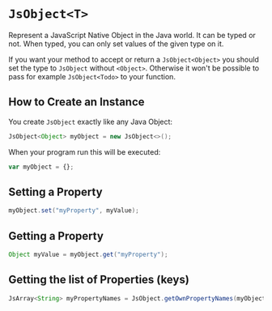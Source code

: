 # `JsObject<T>`

Represent a JavaScript Native Object in the Java world.
It can be typed or not.
When typed, you can only set values of the given type on it.

If you want your method to accept or return a `JsObject<Object>` you should set the type to `JsObject` without `<Object>`.
Otherwise it won't be possible to pass for example `JsObject<Todo>` to your function.

## How to Create an Instance

You create `JsObject` exactly like any Java Object:
```java
JsObject<Object> myObject = new JsObject<>();
```

When your program run this will be executed:
```js
var myObject = {};
```

## Setting a Property
```java
myObject.set("myProperty", myValue);
```

## Getting a Property
```java
Object myValue = myObject.get("myProperty");
```

## Getting the list of Properties (keys)
```java
JsArray<String> myPropertyNames = JsObject.getOwnPropertyNames(myObject);
```